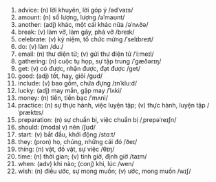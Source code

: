 1. advice: (n) lời khuyên, lời góp ý /ədˈvaɪs/
2. amount: (n) số lượng, lượng /əˈmaʊnt/
3. another: (adj) khác, một cái khác nữa /əˈnʌðə/
4. break: (v) làm vỡ, làm gãy, phá vỡ /breɪk/
5. celebrate: (v) kỷ niệm, tổ chức mừng /ˈselɪbreɪt/
6. do: (v) làm /duː/
7. email: (n) thư điện tử; (v) gửi thư điện tử /ˈiːmeɪl/
8. gathering: (n) cuộc tụ họp, sự tập trung /ˈɡæðərɪŋ/
9. get: (v) có được, nhận được, đạt được /ɡet/
10. good: (adj) tốt, hay, giỏi /ɡʊd/
11. include: (v) bao gồm, chứa đựng /ɪnˈkluːd/
12. lucky: (adj) may mắn, gặp may /ˈlʌki/
13. money: (n) tiền, tiền bạc /ˈmʌni/
14. practice: (n) sự thực hành, việc luyện tập; (v) thực hành, luyện tập /ˈpræktɪs/
15. preparation: (n) sự chuẩn bị, việc chuẩn bị /ˌprepəˈreɪʃn/
16. should: (modal v) nên /ʃʊd/
17. start: (v) bắt đầu, khởi động /stɑːt/
18. they: (pron) họ, chúng, những cái đó /ðeɪ/
19. thing: (n) vật, đồ vật, sự việc /θɪŋ/
20. time: (n) thời gian; (v) tính giờ, định giờ /taɪm/
21. when: (adv) khi nào; (conj) khi, lúc /wen/
22. wish: (n) điều ước, sự mong muốn; (v) ước, mong muốn /wɪʃ/